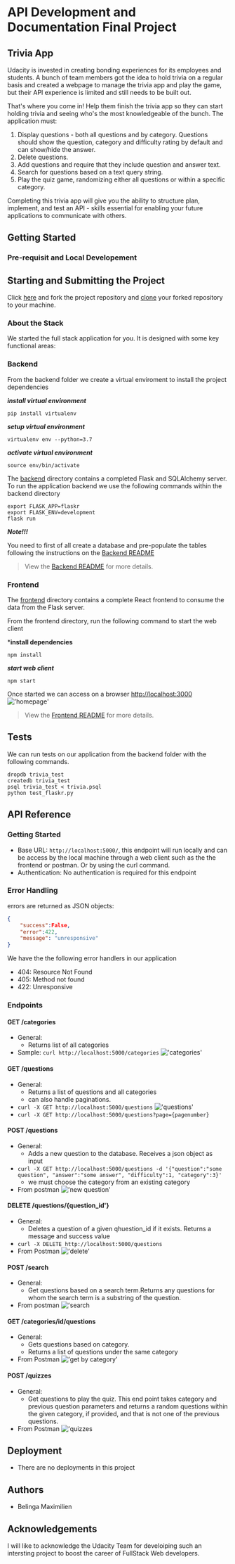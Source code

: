 # API Development and Documentation Final Project

## Trivia App

Udacity is invested in creating bonding experiences for its employees and students. A bunch of team members got the idea to hold trivia on a regular basis and created a webpage to manage the trivia app and play the game, but their API experience is limited and still needs to be built out.

That's where you come in! Help them finish the trivia app so they can start holding trivia and seeing who's the most knowledgeable of the bunch. The application must:

1. Display questions - both all questions and by category. Questions should show the question, category and difficulty rating by default and can show/hide the answer.
2. Delete questions.
3. Add questions and require that they include question and answer text.
4. Search for questions based on a text query string.
5. Play the quiz game, randomizing either all questions or within a specific category.

Completing this trivia app will give you the ability to structure plan, implement, and test an API - skills essential for enabling your future applications to communicate with others.

## Getting Started
### Pre-requisit and Local Developement

## Starting and Submitting the Project

Click [here](https://github.com/Belinga-Belinga-Maximilien/cd0037-API-Development-and-Documentation-project) and fork the project repository and [clone](https://help.github.com/en/articles/cloning-a-repository) your forked repository to your machine. 

### About the Stack

We started the full stack application for you. It is designed with some key functional areas:

### Backend

From the backend folder we create a virtual enviroment to install the project dependencies

***install virtual environment***
```
pip install virtualenv
```

***setup virtual environment***
```
virtualenv env --python=3.7
```

***activate virtual environment***
```
source env/bin/activate
```

The [backend](./backend/README.md) directory contains a  completed Flask and SQLAlchemy server. To run the application backend we use the following commands within the backend directory

```
export FLASK_APP=flaskr
export FLASK_ENV=development
flask run
```

***Note!!!***

You need to first of all create a database and pre-populate the tables following the instructions on the [Backend README](./backend/README.md) 
> View the [Backend README](./backend/README.md) for more details.

### Frontend

The [frontend](./frontend/README.md) directory contains a complete React frontend to consume the data from the Flask server. 

From the frontend directory, run the following command to start the web client

***install dependencies**
```
npm install
```

***start web client***
```
npm start
```

Once started we can access on a browser [http://localhost:3000](http://localhost:3000)
!['homepage'](screenshots/homepage.JPG)

> View the [Frontend README](./frontend/README.md) for more details.

## Tests
We can run tests on our application from the backend folder with the following commands.

```
dropdb trivia_test
createdb trivia_test
psql trivia_test < trivia.psql
python test_flaskr.py
```

## API Reference
### Getting Started
- Base URL: `http://localhost:5000/`, this endpoint will run locally and can be access by the local machine through a web client such as the the frontend or postman. Or by using the curl command.
- Authentication: No authentication is required for this endpoint

### Error Handling
errors are returned as JSON objects:
```json
{
    "success":False,
    "error":422,
    "message": "unresponsive"
}
```
We have the the following error handlers in our application
- 404: Resource Not Found
- 405: Method not found
- 422: Unresponsive

### Endpoints
#### GET /categories
- General:
    - Returns list of all categories
- Sample: `curl http://localhost:5000/categories`
!['categories'](screenshots/categories.JPG)

#### GET /questions
- General: 
    - Returns a list of questions and all categories
    - can also handle paginations.
- `curl -X GET http://localhost:5000/questions`
!['questions'](screenshots/questions.JPG)
- `curl -X GET http://localhost:5000/questions?page={pagenumber}`

#### POST /questions
- General:
    - Adds a new question to the database. Receives a json object as input 
- `curl -X GET http://localhost:5000/questions -d '{"question":"some question", "answer":"some answer", "difficulty":1, "category":3}'`
    - we must choose the category from an existing category
- From postman
!['new question'](screenshots/new_question.JPG)

#### DELETE /questions/{question_id'}
- General: 
    - Deletes a question of a given qhuestion_id if it exists. Returns a message and success value
- `curl -X DELETE http://localhost:5000/questions`
- From Postman
!['delete'](screenshots/delete.JPG)

#### POST /search
- General:
    - Get questions based on a search term.Returns any questions for whom the search term is a substring of the question.
- From postman
!['search](screenshots/search.JPG)

#### GET /categories/id/questions
- General: 
    - Gets questions based on category.
    - Returns a list of questions under the same category
- From Postman
!['get by category'](screenshots/question_by_category.JPG)

#### POST /quizzes
- General:
    - Get questions to play the quiz. This end point takes category and previous question parameters and returns a random questions within the given category, if provided, and that is not one of the previous questions.
- From Postman
!['quizzes](screenshots/quizzes.JPG)

## Deployment
- There are no deployments in this project
## Authors
- Belinga Maximilien
## Acknowledgements
I will like to acknowledge the Udacity Team for develoiping such an intersting project to boost the career of FullStack Web developers.
